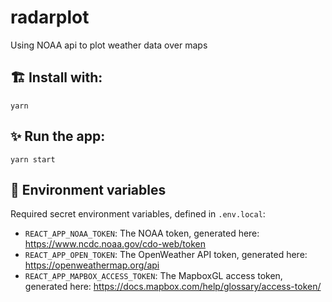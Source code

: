 # radarplot

Using NOAA api to plot weather data over maps

## 🏗️ Install with:

`yarn`

## ✨ Run the app:

`yarn start`

## 📝 Environment variables

Required secret environment variables, defined in `.env.local`:

- `REACT_APP_NOAA_TOKEN`: The NOAA token, generated here: https://www.ncdc.noaa.gov/cdo-web/token
- `REACT_APP_OPEN_TOKEN`: The OpenWeather API token, generated here: https://openweathermap.org/api
- `REACT_APP_MAPBOX_ACCESS_TOKEN`: The MapboxGL access token, generated here: https://docs.mapbox.com/help/glossary/access-token/
